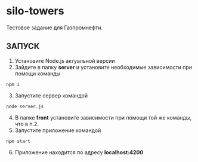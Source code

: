 # silo-towers
Тестовое задание для Газпромнефти.

## ЗАПУСК

1. Установите Node.js актуальной версии
2. Зайдите в папку **server** и установите необходимые зависимости при помощи команды
```
npm i
```
3. Запустите сервер командой 
```
node server.js
```
4. В папке **front** установите зависимости при помощи той же команды, что в п.2.
5. Запустите приложение командой
```
npm start
```
6. Приложение находится по адресу **localhost:4200**



